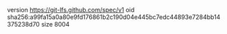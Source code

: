 version https://git-lfs.github.com/spec/v1
oid sha256:a99fa15a0a80e9fd176861b2c190d04e445bc7edc44893e7284bb14375238d70
size 8004
